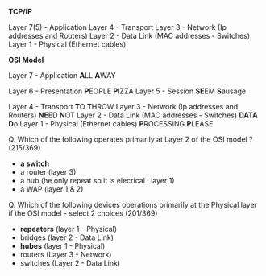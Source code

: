 
**TCP/IP**

Layer 7(5) - Application
Layer 4 - Transport
Layer 3 - Network (Ip addresses and Routers)
Layer 2 - Data Link (MAC addresses - Switches)
Layer 1 - Physical (Ethernet cables)


**OSI Model**

Layer 7 - Application                                                    **A**LL                    **A**WAY

Layer 6 - Presentation                                                  **P**EOPLE              **P**IZZA
Layer 5 - Session                                                          **SE**EM                  **S**ausage

Layer 4 - Transport                                                       **T**O                      **T**HROW
Layer 3 - Network (Ip addresses and Routers)             **NE**ED                  **N**OT
Layer 2 - Data Link (MAC addresses - Switches)          **DATA**                  **D**o
Layer 1 - Physical (Ethernet cables)                              **P**ROCESSING     **P**LEASE


Q. Which of the following operates primarily at Layer 2 of the OSI model ? (215/369)

- **a switch**
- a router (layer 3)
- a hub (he only repeat so it is elecrical : layer 1)
- a WAP (layer 1 & 2)

Q. Which of the following devices operations primarily at the Physical layer if the OSI model - select 2 choices (201/369)

- **repeaters** (layer 1 - Physical)
- bridges (layer 2 - Data Link)
- **hubes** (layer 1 - Physical)
- routers (Layer 3 - Network)
- switches (Layer 2 - Data Link)